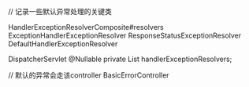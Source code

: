 // 记录一些默认异常处理的关键类


HandlerExceptionResolverComposite#resolvers
    ExceptionHandlerExceptionResolver
    ResponseStatusExceptionResolver
    DefaultHandlerExceptionResolver


DispatcherServlet
    	@Nullable
	private List<HandlerExceptionResolver> handlerExceptionResolvers;
  

// 默认的异常会走该controller 
BasicErrorController
